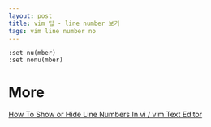 ```yaml
---
layout: post
title: vim 팁 - line number 보기
tags: vim line number no
---
```


```
:set nu(mber)
:set nonu(mber)
```

# More
[How To Show or Hide Line Numbers In vi / vim Text Editor](https://www.cyberciti.biz/faq/vi-show-line-numbers/)
